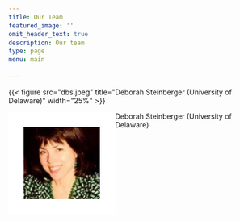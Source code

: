 ```yaml
---
title: Our Team
featured_image: ''
omit_header_text: true
description: Our team
type: page
menu: main

---
```


{{< figure src="dbs.jpeg" title="Deborah Steinberger (University of Delaware)" width="25%" >}}

<html>
<img style="border:30px solid white;" src="./dbs.jpeg" alt="" width="30%" align="left" /> Deborah Steinberger (University of Delaware)
</html>